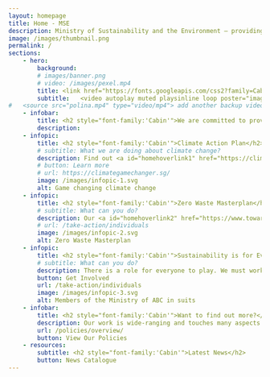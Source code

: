 ```yaml
---
layout: homepage
title: Home - MSE
description: Ministry of Sustainability and the Environment — providing Singapore with a clean and sustainable environment with resilient supplies of safe food and water
image: /images/thumbnail.png
permalink: /
sections:
    - hero:
        background: 
        # images/banner.png
        # video: /images/pexel.mp4
        title: <link href="https://fonts.googleapis.com/css2?family=Cabin:wght@400;600&display=swap" rel="stylesheet"><h1 style="font-family:'Cabin','Lato'; font-weight:600; color:white;text-align:right;font-size:0.8em;line-height:1.1em; text-shadow:black 0px 0px 3px;">Sustainable.<br> Resource-efficient.<br>Climate-resilient.</h1><meta property="og:image" content="/images/thumbnail.jpg">
        subtitle:   <video autoplay muted playsinline loop poster="images/banner.png" id="bannerVideo"><source src="/images/banner-video.mp4" type="video/webm"></video>
#   <source src="polina.mp4" type="video/mp4"> add another backup video in mp4
    - infobar:
        title: <h2 style="font-family:'Cabin'">We are committed to providing a clean and sustainable environment, with resilient supplies of safe food and water for Singapore.</h2>
        description:  
    - infopic:
        title: <h2 style="font-family:'Cabin'">Climate Action Plan</h2>
        # subtitle: What we are doing about climate change?
        description: Find out <a id="homehoverlink1" href="https://climategamechanger.sg/">what we are doing</a> to strengthen our climate change resilience and transition to a low-carbon future.
        # button: Learn more
        # url: https://climategamechanger.sg/
        image: /images/infopic-1.svg
        alt: Game changing climate change
    - infopic:
        title: <h2 style="font-family:'Cabin'">Zero Waste Masterplan</h2>
        # subtitle: What can you do?
        description: Our <a id="homehoverlink2" href="https://www.towardszerowaste.gov.sg/">Zero Waste Masterplan</a> maps out key strategies including adopting a circular economy approach to waste and resource management and more. 
        # url: /take-action/individuals
        image: /images/infopic-2.svg
        alt: Zero Waste Masterplan
    - infopic:
        title: <h2 style="font-family:'Cabin'">Sustainability is for Everyone</h2>
        # subtitle: What can you do?
        description: There is a role for everyone to play. We must work together so that future generations will continue to enjoy the green and liveable island we call home.
        button: Get Involved
        url: /take-action/individuals
        image: /images/infopic-3.svg
        alt: Members of the Ministry of ABC in suits
    - infobar:
        title: <h2 style="font-family:'Cabin'">Want to find out more?</h2>
        description: Our work is wide-ranging and touches many aspects of our lives. <br>Learn how our policies tackle these issues.
        url: /policies/overview/
        button: View Our Policies
    - resources:
        subtitle: <h2 style="font-family:'Cabin'">Latest News</h2>
        button: News Catalogue
---
```

